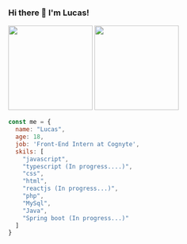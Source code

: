 ### Hi there 👋  I'm Lucas!

<div>
  <img height="170em" src="(https://github-readme-stats.vercel.app/api?username=LucasAlt40&show_icons=true&theme=algolia&include_all_commits=true&count_private=true"/>
  <img height="170em" src="https://github-readme-stats.vercel.app/api/top-langs/?username=LucasAlt40&layout=compact&langs_count=7&theme=algolia"/>
</div>

```javascript
const me = {
  name: "Lucas",
  age: 18,
  job: 'Front-End Intern at Cognyte',
  skils: [
    "javascript",
    "typescript (In progress....)",
    "css",
    "html",
    "reactjs (In progress...)",
    "php",
    "MySql",
    "Java",
    "Spring boot (In progress...)"
  ]
}
```
